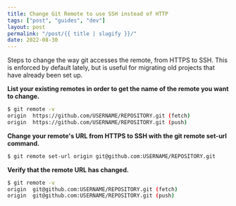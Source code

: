```yaml
---
title: Change Git Remote to use SSH instead of HTTP
tags: ["post", "guides", "dev"]
layout: post
permalink: "/post/{{ title | slugify }}/"
date: 2022-08-30
---
```

Steps to change the way git accesses the remote, from HTTPS to SSH. This
is enforced by default lately, but is useful for migrating old projects
that have already been set up.

**List your existing remotes in order to get the name of the remote you
want to change.**

``` bash
$ git remote -v
origin  https://github.com/USERNAME/REPOSITORY.git (fetch)
origin  https://github.com/USERNAME/REPOSITORY.git (push)
```

**Change your remote's URL from HTTPS to SSH with the git remote set-url
command.**

``` bash
$ git remote set-url origin git@github.com:USERNAME/REPOSITORY.git
```

**Verify that the remote URL has changed.**

``` bash
$ git remote -v
origin  git@github.com:USERNAME/REPOSITORY.git (fetch)
origin  git@github.com:USERNAME/REPOSITORY.git (push)
```
